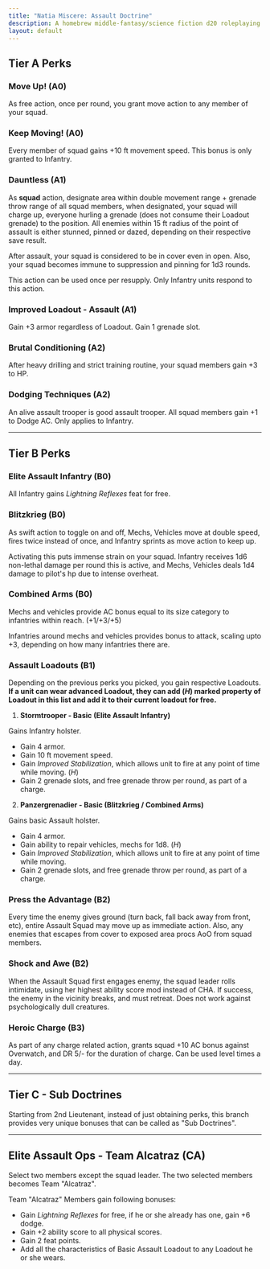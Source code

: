 ```yaml
---
title: "Natia Miscere: Assault Doctrine"
description: A homebrew middle-fantasy/science fiction d20 roleplaying game system based on Pathfinder
layout: default
---
```


## Tier A Perks

### Move Up! (A0)

As free action, once per round, you grant move action to any member of your squad.

### Keep Moving! (A0)

Every member of squad gains +10 ft movement speed. This bonus is only granted to Infantry.

### Dauntless (A1)

As **squad** action, designate area within double movement range + grenade throw range of all squad members, when designated, your squad will charge up, everyone hurling a grenade (does not consume their Loadout grenade) to the position. All enemies within 15 ft radius of the point of assault is either stunned, pinned or dazed, depending on their respective save result.

After assault, your squad is considered to be in cover even in open. Also, your squad becomes immune to suppression and pinning for 1d3 rounds.

This action can be used once per resupply. Only Infantry units respond to this action.

### Improved Loadout - Assault (A1)

Gain +3 armor regardless of Loadout. Gain 1 grenade slot.

### Brutal Conditioning (A2)

After heavy drilling and strict training routine, your squad members gain +3 to HP.

### Dodging Techniques (A2)

An alive assault trooper is good assault trooper. All squad members gain +1 to Dodge AC. Only applies to Infantry.

---

## Tier B Perks

### Elite Assault Infantry (B0)

All Infantry gains *Lightning Reflexes* feat for free.

### Blitzkrieg (B0)

As swift action to toggle on and off, Mechs, Vehicles move at double speed, fires twice instead of once, and Infantry sprints as move action to keep up.

Activating this puts immense strain on your squad. Infantry receives 1d6 non-lethal damage per round this is active, and Mechs, Vehicles deals 1d4 damage to pilot's hp due to intense overheat.

### Combined Arms (B0)

Mechs and vehicles provide AC bonus equal to its size category to infantries within reach. (+1/+3/+5)

Infantries around mechs and vehicles provides bonus to attack, scaling upto +3, depending on how many infantries there are.

### Assault Loadouts (B1)

Depending on the previous perks you picked, you gain respective Loadouts. **If a unit can wear advanced Loadout, they can add (*H*) marked property of Loadout in this list and add it to their current loadout for free.**

1. **Stormtrooper - Basic (Elite Assault Infantry)**

Gains Infantry holster.

  + Gain 4 armor.
  + Gain 10 ft movement speed.
  + Gain *Improved Stabilization*, which allows unit to fire at any point of time while moving. (*H*)
  + Gain 2 grenade slots, and free grenade throw per round, as part of a charge.
  
2. **Panzergrenadier - Basic (Blitzkrieg / Combined Arms)**

Gains basic Assault holster.

  + Gain 4 armor.
  + Gain ability to repair vehicles, mechs for 1d8. (*H*)
  + Gain *Improved Stabilization*, which allows unit to fire at any point of time while moving.
  + Gain 2 grenade slots, and free grenade throw per round, as part of a charge.
  
### Press the Advantage (B2)

Every time the enemy gives ground (turn back, fall back away from front, etc), entire Assault Squad may move up as immediate action. Also, any enemies that escapes from cover to exposed area procs AoO from squad members.

### Shock and Awe (B2)

When the Assault Squad first engages enemy, the squad leader rolls intimidate, using her highest ability score mod instead of CHA. If success, the enemy in the vicinity breaks, and must retreat. Does not work against psychologically dull creatures.

### Heroic Charge (B3)

As part of any charge related action, grants squad +10 AC bonus against Overwatch, and DR 5/- for the duration of charge. Can be used level times a day.

---

## Tier C - Sub Doctrines

Starting from 2nd Lieutenant, instead of just obtaining perks, this branch provides very unique bonuses that can be called as "Sub Doctrines".

---

## Elite Assault Ops - Team Alcatraz (CA)

Select two members except the squad leader. The two selected members becomes Team "Alcatraz".

Team "Alcatraz" Members gain following bonuses:

+ Gain *Lightning Reflexes* for free, if he or she already has one, gain +6 dodge.
+ Gain +2 ability score to all physical scores.
+ Gain 2 feat points.
+ Add all the characteristics of Basic Assault Loadout to any Loadout he or she wears.

